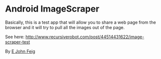 # Android ImageScraper

Basically, this is a test app that will allow you to share a web page
from the browser and it will try to pull all the images out of the page.

See here: http://www.recursiverobot.com/post/44514431622/image-scraper-test

By <a href="plus.google.com/u/0/110693175237378228684?rel=author">E John Feig</a>
